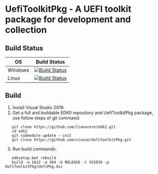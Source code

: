 # UefiToolkitPkg - A UEFI toolkit package for development and collection

## Build Status

OS|Build Status
---|---
Windows|[![Build Status](https://dev.azure.com/vinxue/UefiPkg/_apis/build/status/vinxue.UefiToolkitPkg?branchName=master&jobName=WindowsBuild)](https://dev.azure.com/vinxue/UefiPkg/_build/latest?definitionId=9&branchName=master)
Linux|[![Build Status](https://dev.azure.com/vinxue/UefiPkg/_apis/build/status/vinxue.UefiToolkitPkg?branchName=master&jobName=LinuxBuild)](https://dev.azure.com/vinxue/UefiPkg/_build/latest?definitionId=9&branchName=master)

## Build

1. Install Visual Studio 2019.
2. Get a full and buildable EDKII repository and UefiToolkitPkg package, use follow steps of git command:
```
   git clone https://github.com/tianocore/edk2.git
   cd edk2
   git submodule update --init
   git clone https://github.com/vinxue/UefiToolkitPkg.git
```
3. Run build commands:
```
   edksetup.bat rebuild
   build -a IA32 -a X64 -b RELEASE -t VS2019 -p UefiToolkitPkg/UefiPkg.dsc
```
